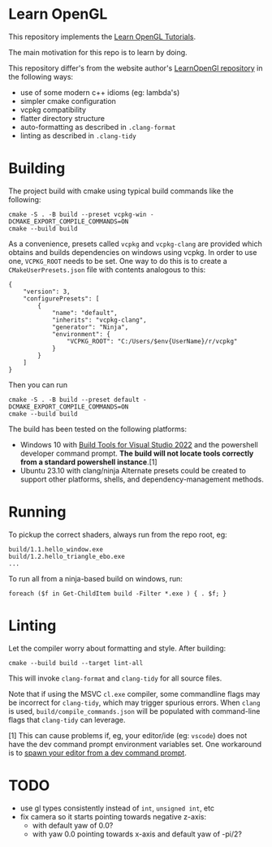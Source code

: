 # Learn OpenGL

This repository implements the [Learn OpenGL Tutorials](https://learnopengl.com/).

The main motivation for this repo is to learn by doing.

This repository differ's from the website author's [LearnOpenGl repository](https://github.com/JoeyDeVries/LearnOpenGL) in the following ways:
* use of some modern c++ idioms (eg: lambda's)
* simpler cmake configuration
* vcpkg compatibility
* flatter directory structure
* auto-formatting as described in `.clang-format`
* linting as described in  `.clang-tidy`

# Building

The project build with cmake using typical build commands like the following:
```
cmake -S . -B build --preset vcpkg-win -DCMAKE_EXPORT_COMPILE_COMMANDS=ON
cmake --build build
```

As a convenience, presets called `vcpkg` and `vcpkg-clang` are provided which obtains and builds dependencies on windows using vcpkg.
In order to use one, `VCPKG_ROOT` needs to be set.
One way to do this is to create a `CMakeUserPresets.json` file with contents analogous to this:
```
{
    "version": 3,
    "configurePresets": [
        {
            "name": "default",
            "inherits": "vcpkg-clang",
            "generator": "Ninja",
            "environment": {
                "VCPKG_ROOT": "C:/Users/$env{UserName}/r/vcpkg"
            }
        }
    ]
}
```
Then you can run
```
cmake -S . -B build --preset default -DCMAKE_EXPORT_COMPILE_COMMANDS=ON
cmake --build build
```

The build has been tested on the following platforms:
* Windows 10 with
[Build Tools for Visual Studio 2022](https://visualstudio.microsoft.com/downloads/#build-tools-for-visual-studio-2022)
and the powershell developer command prompt. **The build will not locate tools correctly from a standard powershell instance**.[1]
* Ubuntu 23.10 with clang/ninja
Alternate presets could be created to support other platforms, shells, and dependency-management methods.

# Running

To pickup the correct shaders, always run from the repo root, eg:

```
build/1.1.hello_window.exe
build/1.2.hello_triangle_ebo.exe
...
```

To run all from a ninja-based build on windows, run:
```
foreach ($f in Get-ChildItem build -Filter *.exe ) { . $f; }
```

# Linting

Let the compiler worry about formatting and style. After building:
```
cmake --build build --target lint-all
```
This will invoke `clang-format` and `clang-tidy` for all source files.

Note that if using the MSVC `cl.exe` compiler, some commandline flags may be incorrect for `clang-tidy`, which may trigger spurious errors.
When `clang` is used, `build/compile_commands.json` will be populated with command-line flags that `clang-tidy` can leverage.

[1] This can cause problems if, eg, your editor/ide (eg: `vscode`) does not have the dev command prompt environment variables set. One workaround is to [spawn your editor from a dev command prompt](https://code.visualstudio.com/docs/cpp/config-msvc#_check-your-microsoft-visual-c-installation).

# TODO
- use gl types consistently instead of `int`, `unsigned int`, etc
- fix camera so it starts pointing towards negative z-axis:
  + with default yaw of 0.0?
  + with yaw 0.0 pointing towards x-axis and default yaw of -pi/2?
